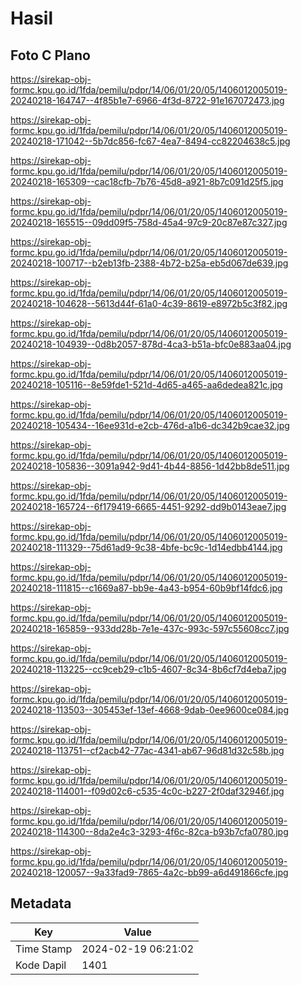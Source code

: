 # Hasil

## Foto C Plano

https://sirekap-obj-formc.kpu.go.id/1fda/pemilu/pdpr/14/06/01/20/05/1406012005019-20240218-164747--4f85b1e7-6966-4f3d-8722-91e167072473.jpg

https://sirekap-obj-formc.kpu.go.id/1fda/pemilu/pdpr/14/06/01/20/05/1406012005019-20240218-171042--5b7dc856-fc67-4ea7-8494-cc82204638c5.jpg

https://sirekap-obj-formc.kpu.go.id/1fda/pemilu/pdpr/14/06/01/20/05/1406012005019-20240218-165309--cac18cfb-7b76-45d8-a921-8b7c091d25f5.jpg

https://sirekap-obj-formc.kpu.go.id/1fda/pemilu/pdpr/14/06/01/20/05/1406012005019-20240218-165515--09dd09f5-758d-45a4-97c9-20c87e87c327.jpg

https://sirekap-obj-formc.kpu.go.id/1fda/pemilu/pdpr/14/06/01/20/05/1406012005019-20240218-100717--b2eb13fb-2388-4b72-b25a-eb5d067de639.jpg

https://sirekap-obj-formc.kpu.go.id/1fda/pemilu/pdpr/14/06/01/20/05/1406012005019-20240218-104628--5613d44f-61a0-4c39-8619-e8972b5c3f82.jpg

https://sirekap-obj-formc.kpu.go.id/1fda/pemilu/pdpr/14/06/01/20/05/1406012005019-20240218-104939--0d8b2057-878d-4ca3-b51a-bfc0e883aa04.jpg

https://sirekap-obj-formc.kpu.go.id/1fda/pemilu/pdpr/14/06/01/20/05/1406012005019-20240218-105116--8e59fde1-521d-4d65-a465-aa6dedea821c.jpg

https://sirekap-obj-formc.kpu.go.id/1fda/pemilu/pdpr/14/06/01/20/05/1406012005019-20240218-105434--16ee931d-e2cb-476d-a1b6-dc342b9cae32.jpg

https://sirekap-obj-formc.kpu.go.id/1fda/pemilu/pdpr/14/06/01/20/05/1406012005019-20240218-105836--3091a942-9d41-4b44-8856-1d42bb8de511.jpg

https://sirekap-obj-formc.kpu.go.id/1fda/pemilu/pdpr/14/06/01/20/05/1406012005019-20240218-165724--6f179419-6665-4451-9292-dd9b0143eae7.jpg

https://sirekap-obj-formc.kpu.go.id/1fda/pemilu/pdpr/14/06/01/20/05/1406012005019-20240218-111329--75d61ad9-9c38-4bfe-bc9c-1d14edbb4144.jpg

https://sirekap-obj-formc.kpu.go.id/1fda/pemilu/pdpr/14/06/01/20/05/1406012005019-20240218-111815--c1669a87-bb9e-4a43-b954-60b9bf14fdc6.jpg

https://sirekap-obj-formc.kpu.go.id/1fda/pemilu/pdpr/14/06/01/20/05/1406012005019-20240218-165859--933dd28b-7e1e-437c-993c-597c55608cc7.jpg

https://sirekap-obj-formc.kpu.go.id/1fda/pemilu/pdpr/14/06/01/20/05/1406012005019-20240218-113225--cc9ceb29-c1b5-4607-8c34-8b6cf7d4eba7.jpg

https://sirekap-obj-formc.kpu.go.id/1fda/pemilu/pdpr/14/06/01/20/05/1406012005019-20240218-113503--305453ef-13ef-4668-9dab-0ee9600ce084.jpg

https://sirekap-obj-formc.kpu.go.id/1fda/pemilu/pdpr/14/06/01/20/05/1406012005019-20240218-113751--cf2acb42-77ac-4341-ab67-96d81d32c58b.jpg

https://sirekap-obj-formc.kpu.go.id/1fda/pemilu/pdpr/14/06/01/20/05/1406012005019-20240218-114001--f09d02c6-c535-4c0c-b227-2f0daf32946f.jpg

https://sirekap-obj-formc.kpu.go.id/1fda/pemilu/pdpr/14/06/01/20/05/1406012005019-20240218-114300--8da2e4c3-3293-4f6c-82ca-b93b7cfa0780.jpg

https://sirekap-obj-formc.kpu.go.id/1fda/pemilu/pdpr/14/06/01/20/05/1406012005019-20240218-120057--9a33fad9-7865-4a2c-bb99-a6d491866cfe.jpg


## Metadata

| Key        | Value               |
| ---------- | ------------------- |
| Time Stamp | 2024-02-19 06:21:02 |
| Kode Dapil | 1401                |



